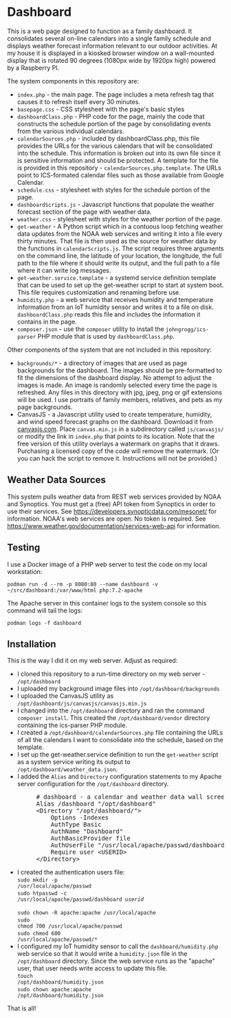 # Dashboard

This is a web page designed to function as a family dashboard.  It consolidates several on-line calendars into a single family schedule and displays weather forecast information relevant to our outdoor activities.  At my house it is displayed in a kiosked browser window on a wall-mounted display that is rotated 90 degrees (1080px wide by 1920px high) powered by a Raspberry PI.

The system components in this repository are:

+ <code>index.php</code> - the main page.  The page includes a meta refresh tag that causes it to refresh itself every 30 minutes.
+ <code>basepage.css</code> - CSS stylesheet with the page's basic styles
+ <code>dashboardClass.php</code> - PHP code for the page, mainly the code that constructs the schedule portion of the page by consolidating events from the various individual calendars.
+ <code>calendarSources.php</code> - included by dashboardClass.php, this file provides the URLs for the various calendars that will be consolidated into the schedule.  This information is broken out into its own file since it is sensitive information and should be protected.  A template for the file is provided in this repository - <code>calendarSources.php.template</code>.  The URLs point to ICS-formated calendar files such as those available from Google Calendar.
+ <code>schedule.css</code> - stylesheet with styles for the schedule portion of the page.
+ <code>dashboardScripts.js</code> - Javascript functions that populate the weather forecast section of the page with weather data.
+ <code>weather.css</code> - stylesheet with styles for the weather portion of the page.
+ <code>get-weather</code> - A Python script which in a contuous loop fetching weather data updates from the NOAA web services and writing it into a file every thirty minutes.  That file is then used as the source for weather data by the functions in <code>calendarScripts.js</code>.  The script requires three arguments on the command line, the latitude of your location, the longitude, the full path to the file where it should write its output, and the full path to a file where it can write log messages.
+ <code>get-weather.service.template</code> - a systemd service definition template that can be used to set up the get-weather script to start at system boot.  This file requires customization and renaming before use.
+ <code>humidity.php</code> - a web service that receives humidity and temperature information from an IoT humidity sensor and writes it to a file on disk.  <code>dashboardClass.php</code> reads this file and includes the information it contains in the page.
+ <code>composer.json</code> - use the <code>composer</code> utility to install the <code>johngrogg/ics-parser</code> PHP module that is used by <code>dashboardClass.php</code>.

Other components of the system that are not included in this repository:

+ <code>backgrounds/*</code> - a directory of images that are used as page backgrounds for the dashboard.  The images should be pre-formatted to fit the dimensions of the dashboard display.  No attempt to adjust the images is made.   An image is randomly selected every time the page is refreshed.  Any files in this directory with jpg, jpeg, png or gif extensions will be used.  I use portraits of family members, relatives, and pets as my page backgrounds.
+ CanvasJS - a Javascript utility used to create temperature, humidity, and wind speed forecast graphs on the dashboard.  Download it from [canvasjs.com](https://canvasjs.com).  Place <code>canvas.min.js</code> in a subdirectory called <code>js/canvasjs/</code> or modify the link in <code>index.php</code> that points to its location.  Note that the free version of this utility overlays a watermark on graphs that it draws.  Purchasing a licensed copy of the code will remove the watermark.  (Or you can hack the script to remove it.  Instructions will not be provided.)

## Weather Data Sources

This system pulls weather data from REST web services provided by NOAA and Synoptics.  You must get a (free) API token from Synoptics in order to use their services.  See https://developers.synopticdata.com/mesonet/ for information.  NOAA's web services are open.  No token is required.  See https://www.weather.gov/documentation/services-web-api for information.

## Testing

I use a Docker image of a PHP web server to test the code on my local workstation:

    podman run -d --rm -p 8080:80 --name dashboard -v ~/src/dashboard:/var/www/html php:7.2-apache

The Apache server in this container logs to the system console so this command will tail the logs:

    podman logs -f dashboard

## Installation

This is the way I did it on my web server.  Adjust as required:

+ I cloned this repository to a run-time directory on my web server - <code>/opt/dashboard</code>
+ I uploaded my background image files into <code>/opt/dashboard/backgrounds</code>
+ I uploaded the CanvasJS utility as <code>/opt/dashboard/js/canvasjs/canvasjs.min.js</code>
+ I changed into the <code>/opt/dashboard</code> directory and ran the command <code>composer install</code>.  This created the <code>/opt/dashboard/vendor</code> directory containing the ics-parser PHP module.
+ I created a <code>/opt/dashboard/calendarSources.php</code> file containing the URLs of all the calendars I want to consolidate into the schedule, based on the template.
+ I set up the get-weather.service definition to run the <code>get-weather</code> script as a system service writing its output to <code>/opt/dashboard/weather_data.json</code>.
+ I added the <code>Alias</code> and <code>Directory</code> configuration statements to my Apache server configuration for the <code>/opt/dashboard</code> directory.
<pre>
        # dashboard - a calendar and weather data wall screen, secured with basic authentication
        Alias /dashboard "/opt/dashboard"
        &lt;Directory "/opt/dashboard/">
            Options -Indexes
            AuthType Basic
            AuthName "Dashboard"
            AuthBasicProvider file
            AuthUserFile "/usr/local/apache/passwd/dashboard"
            Require user &lt;USERID>
        &lt;/Directory>
</pre>
+ I created the authentication users file:<br /><code>sudo mkdir -p /usr/local/apache/passwd</code><br /><code>sudo htpasswd -c /usr/local/apache/passwd/dashboard *userid*</code><br /><code> sudo chown -R apache:apache /usr/local/apache</code><br /><code>sudo chmod 700 /usr/local/apache/passwd</code><br /><code>sudo chmod 600 /usr/local/apache/passwd/*</code><br />
+ I configured my IoT humidity sensor to call the <code>dashboard/humidity.php</code> web service so that it would write a <code>humidity.json</code> file in the <code>/opt/dashboard</code> directory.  Since the web service runs as the "apache" user, that user needs write access to update this file.<br /><code>touch /opt/dashboard/humidity.json</code><br /><code>sudo chown apache:apache /opt/dashboard/humidity.json</code>

That is all!
